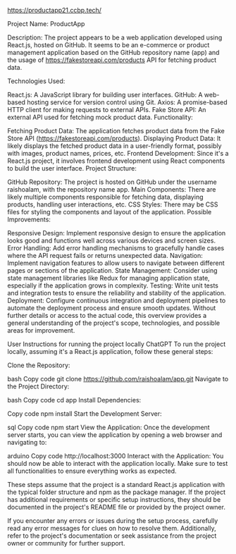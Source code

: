 https://productapp21.ccbp.tech/

Project Name: ProductApp

Description:
The project appears to be a web application developed using React.js, hosted on GitHub. It seems to be an e-commerce or product management application based on the GitHub repository name (app) and the usage of https://fakestoreapi.com/products API for fetching product data.

Technologies Used:

React.js: A JavaScript library for building user interfaces.
GitHub: A web-based hosting service for version control using Git.
Axios: A promise-based HTTP client for making requests to external APIs.
Fake Store API: An external API used for fetching mock product data.
Functionality:

Fetching Product Data: The application fetches product data from the Fake Store API (https://fakestoreapi.com/products).
Displaying Product Data: It likely displays the fetched product data in a user-friendly format, possibly with images, product names, prices, etc.
Frontend Development: Since it's a React.js project, it involves frontend development using React components to build the user interface.
Project Structure:

GitHub Repository: The project is hosted on GitHub under the username raishoalam, with the repository name app.
Main Components: There are likely multiple components responsible for fetching data, displaying products, handling user interactions, etc.
CSS Styles: There may be CSS files for styling the components and layout of the application.
Possible Improvements:

Responsive Design: Implement responsive design to ensure the application looks good and functions well across various devices and screen sizes.
Error Handling: Add error handling mechanisms to gracefully handle cases where the API request fails or returns unexpected data.
Navigation: Implement navigation features to allow users to navigate between different pages or sections of the application.
State Management: Consider using state management libraries like Redux for managing application state, especially if the application grows in complexity.
Testing: Write unit tests and integration tests to ensure the reliability and stability of the application.
Deployment: Configure continuous integration and deployment pipelines to automate the deployment process and ensure smooth updates.
Without further details or access to the actual code, this overview provides a general understanding of the project's scope, technologies, and possible areas for improvement.

User
Instructions for running the project locally
ChatGPT
To run the project locally, assuming it's a React.js application, follow these general steps:

Clone the Repository:

bash
Copy code
git clone https://github.com/raishoalam/app.git
Navigate to the Project Directory:

bash
Copy code
cd app
Install Dependencies:

Copy code
npm install
Start the Development Server:

sql
Copy code
npm start
View the Application:
Once the development server starts, you can view the application by opening a web browser and navigating to:

arduino
Copy code
http://localhost:3000
Interact with the Application:
You should now be able to interact with the application locally. Make sure to test all functionalities to ensure everything works as expected.

These steps assume that the project is a standard React.js application with the typical folder structure and npm as the package manager. If the project has additional requirements or specific setup instructions, they should be documented in the project's README file or provided by the project owner.

If you encounter any errors or issues during the setup process, carefully read any error messages for clues on how to resolve them. Additionally, refer to the project's documentation or seek assistance from the project owner or community for further support.
